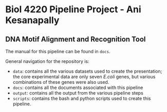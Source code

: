 # Biol 4220 Pipeline Project - Ani Kesanapally
## DNA Motif Alignment and Recognition Tool

The manual for this pipeline can be found in `docs`.

General navigation for the repository is:
- `data`: contains all the various datasets used to create the presentation; the core experimental data are only seven *E.coli* genes, but various combinations of these genes were also used.
- `docs`: contains all the documents associated with this pipeline
- `output`: contains all the output from the various pipeline steps
- `scripts`: contains the bash and python scripts used to create this pipeline.
